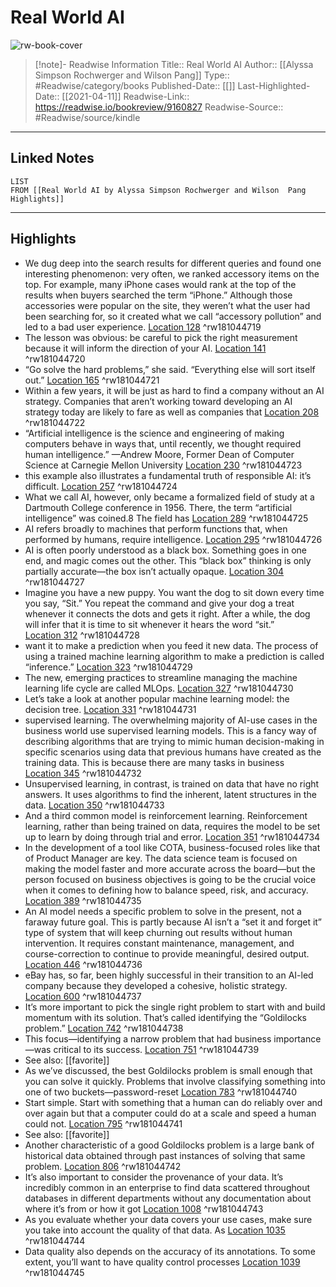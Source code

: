 # Real World AI

![rw-book-cover](https://m.media-amazon.com/images/I/71Gog37dqqL._SY160.jpg)
<br>
>[!note]- Readwise Information
>Title:: Real World AI
>Author:: [[Alyssa Simpson Rochwerger and Wilson  Pang]]
>Type:: #Readwise/category/books
>Published-Date:: [[]]
>Last-Highlighted-Date:: [[2021-04-11]]
>Readwise-Link:: https://readwise.io/bookreview/9160827
>Readwise-Source:: #Readwise/source/kindle
--- 

## Linked Notes
```dataview
LIST
FROM [[Real World AI by Alyssa Simpson Rochwerger and Wilson  Pang Highlights]]
```

---

## Highlights
- We dug deep into the search results for different queries and found one interesting phenomenon: very often, we ranked accessory items on the top. For example, many iPhone cases would rank at the top of the results when buyers searched the term “iPhone.” Although those accessories were popular on the site, they weren’t what the user had been searching for, so it created what we call “accessory pollution” and led to a bad user experience. [Location 128](https://readwise.io/open/181044719) ^rw181044719
- The lesson was obvious: be careful to pick the right measurement because it will inform the direction of your AI. [Location 141](https://readwise.io/open/181044720) ^rw181044720
- “Go solve the hard problems,” she said. “Everything else will sort itself out.” [Location 165](https://readwise.io/open/181044721) ^rw181044721
- Within a few years, it will be just as hard to find a company without an AI strategy. Companies that aren’t working toward developing an AI strategy today are likely to fare as well as companies that [Location 208](https://readwise.io/open/181044722) ^rw181044722
- “Artificial intelligence is the science and engineering of making computers behave in ways that, until recently, we thought required human intelligence.” —Andrew Moore, Former Dean of Computer Science at Carnegie Mellon University [Location 230](https://readwise.io/open/181044723) ^rw181044723
- this example also illustrates a fundamental truth of responsible AI: it’s difficult. [Location 257](https://readwise.io/open/181044724) ^rw181044724
- What we call AI, however, only became a formalized field of study at a Dartmouth College conference in 1956. There, the term “artificial intelligence” was coined.8 The field has [Location 289](https://readwise.io/open/181044725) ^rw181044725
- AI refers broadly to machines that perform functions that, when performed by humans, require intelligence. [Location 295](https://readwise.io/open/181044726) ^rw181044726
- AI is often poorly understood as a black box. Something goes in one end, and magic comes out the other. This “black box” thinking is only partially accurate—the box isn’t actually opaque. [Location 304](https://readwise.io/open/181044727) ^rw181044727
- Imagine you have a new puppy. You want the dog to sit down every time you say, “Sit.” You repeat the command and give your dog a treat whenever it connects the dots and gets it right. After a while, the dog will infer that it is time to sit whenever it hears the word “sit.” [Location 312](https://readwise.io/open/181044728) ^rw181044728
- want it to make a prediction when you feed it new data. The process of using a trained machine learning algorithm to make a prediction is called “inference.” [Location 323](https://readwise.io/open/181044729) ^rw181044729
- The new, emerging practices to streamline managing the machine learning life cycle are called MLOps. [Location 327](https://readwise.io/open/181044730) ^rw181044730
- Let’s take a look at another popular machine learning model: the decision tree. [Location 331](https://readwise.io/open/181044731) ^rw181044731
- supervised learning. The overwhelming majority of AI-use cases in the business world use supervised learning models. This is a fancy way of describing algorithms that are trying to mimic human decision-making in specific scenarios using data that previous humans have created as the training data. This is because there are many tasks in business [Location 345](https://readwise.io/open/181044732) ^rw181044732
- Unsupervised learning, in contrast, is trained on data that have no right answers. It uses algorithms to find the inherent, latent structures in the data. [Location 350](https://readwise.io/open/181044733) ^rw181044733
- And a third common model is reinforcement learning. Reinforcement learning, rather than being trained on data, requires the model to be set up to learn by doing through trial and error. [Location 351](https://readwise.io/open/181044734) ^rw181044734
- In the development of a tool like COTA, business-focused roles like that of Product Manager are key. The data science team is focused on making the model faster and more accurate across the board—but the person focused on business objectives is going to be the crucial voice when it comes to defining how to balance speed, risk, and accuracy. [Location 389](https://readwise.io/open/181044735) ^rw181044735
- An AI model needs a specific problem to solve in the present, not a faraway future goal. This is partly because AI isn’t a “set it and forget it” type of system that will keep churning out results without human intervention. It requires constant maintenance, management, and course-correction to continue to provide meaningful, desired output. [Location 446](https://readwise.io/open/181044736) ^rw181044736
- eBay has, so far, been highly successful in their transition to an AI-led company because they developed a cohesive, holistic strategy. [Location 600](https://readwise.io/open/181044737) ^rw181044737
- It’s more important to pick the single right problem to start with and build momentum with its solution. That’s called identifying the “Goldilocks problem.” [Location 742](https://readwise.io/open/181044738) ^rw181044738
- This focus—identifying a narrow problem that had business importance—was critical to its success. [Location 751](https://readwise.io/open/181044739) ^rw181044739 
- See also: [[favorite]] 
- As we’ve discussed, the best Goldilocks problem is small enough that you can solve it quickly. Problems that involve classifying something into one of two buckets—password-reset [Location 783](https://readwise.io/open/181044740) ^rw181044740
- Start simple. Start with something that a human can do reliably over and over again but that a computer could do at a scale and speed a human could not. [Location 795](https://readwise.io/open/181044741) ^rw181044741 
- See also: [[favorite]] 
- Another characteristic of a good Goldilocks problem is a large bank of historical data obtained through past instances of solving that same problem. [Location 806](https://readwise.io/open/181044742) ^rw181044742
- It’s also important to consider the provenance of your data. It’s incredibly common in an enterprise to find data scattered throughout databases in different departments without any documentation about where it’s from or how it got [Location 1008](https://readwise.io/open/181044743) ^rw181044743
- As you evaluate whether your data covers your use cases, make sure you take into account the quality of that data. As [Location 1035](https://readwise.io/open/181044744) ^rw181044744
- Data quality also depends on the accuracy of its annotations. To some extent, you’ll want to have quality control processes [Location 1039](https://readwise.io/open/181044745) ^rw181044745
